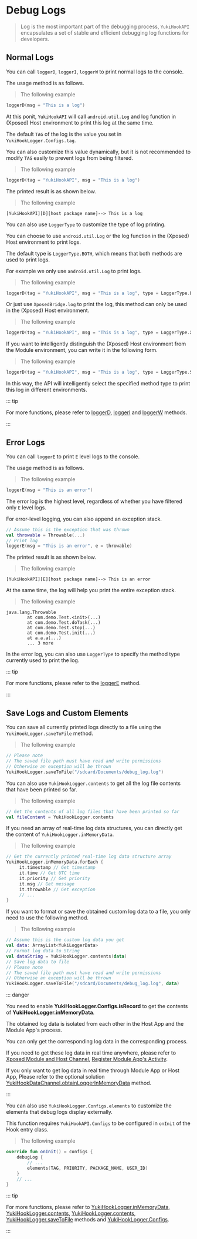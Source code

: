 # Debug Logs

> Log is the most important part of the debugging process, `YukiHookAPI` encapsulates a set of stable and efficient debugging log functions for developers.

## Normal Logs

You can call `loggerD`, `loggerI`, `loggerW` to print normal logs to the console.

The usage method is as follows.

> The following example

```kotlin
loggerD(msg = "This is a log")
```

At this ponit, `YukiHookAPI` will call `android.util.Log` and log function in (Xposed) Host environment to print this log at the same time.

The default `TAG` of the log is the value you set in `YukiHookLogger.Configs.tag`.

You can also customize this value dynamically, but it is not recommended to modify `TAG` easily to prevent logs from being filtered.

> The following example

```kotlin
loggerD(tag = "YukiHookAPI", msg = "This is a log")
```

The printed result is as shown below.

> The following example

```:no-line-numbers
[YukiHookAPI][D][host package name]--> This is a log
```

You can also use `LoggerType` to customize the type of log printing.

You can choose to use `android.util.Log` or the log function in the (Xposed) Host environment to print logs.

The default type is `LoggerType.BOTH`, which means that both methods are used to print logs.

For example we only use `android.util.Log` to print logs.

> The following example

```kotlin
loggerD(tag = "YukiHookAPI", msg = "This is a log", type = LoggerType.LOGD)
```

Or just use `XposedBridge.log` to print the log, this method can only be used in the (Xposed) Host environment.

> The following example

```kotlin
loggerD(tag = "YukiHookAPI", msg = "This is a log", type = LoggerType.XPOSED_ENVIRONMENT)
```

If you want to intelligently distinguish the (Xposed) Host environment from the Module environment, you can write it in the following form.

> The following example

```kotlin
loggerD(tag = "YukiHookAPI", msg = "This is a log", type = LoggerType.SCOPE)
```

In this way, the API will intelligently select the specified method type to print this log in different environments.

::: tip

For more functions, please refer to [loggerD](../public/com/highcapable/yukihookapi/hook/log/LoggerFactory#loggerd-method), [loggerI](../public/com/highcapable/yukihookapi/hook/log/LoggerFactory#loggeri-method) and [loggerW](../public/com/highcapable/yukihookapi/hook/log/LoggerFactory#loggerw-method) methods.

:::

## Error Logs

You can call `loggerE` to print `E` level logs to the console.

The usage method is as follows.

> The following example

```kotlin
loggerE(msg = "This is an error")
```

The error log is the highest level, regardless of whether you have filtered only `E` level logs.

For error-level logging, you can also append an exception stack.

```kotlin
// Assume this is the exception that was thrown
val throwable = Throwable(...)
// Print log
loggerE(msg = "This is an error", e = throwable)
```

The printed result is as shown below.

> The following example

```:no-line-numbers
[YukiHookAPI][E][host package name]--> This is an error
```

At the same time, the log will help you print the entire exception stack.

> The following example

```:no-line-numbers
java.lang.Throwable
        at com.demo.Test.<init>(...)
        at com.demo.Test.doTask(...)
        at com.demo.Test.stop(...)
        at com.demo.Test.init(...)
        at a.a.a(...)
        ... 3 more
```

In the error log, you can also use `LoggerType` to specify the method type currently used to print the log.

::: tip

For more functions, please refer to the [loggerE](../public/com/highcapable/yukihookapi/hook/log/LoggerFactory#loggere-method) method.

:::

## Save Logs and Custom Elements

You can save all currently printed logs directly to a file using the `YukiHookLogger.saveToFile` method.

> The following example

```kotlin
// Please note
// The saved file path must have read and write permissions
// Otherwise an exception will be thrown
YukiHookLogger.saveToFile("/sdcard/Documents/debug_log.log")
```

You can also use `YukiHookLogger.contents` to get all the log file contents that have been printed so far.

> The following example

```kotlin
// Get the contents of all log files that have been printed so far
val fileContent = YukiHookLogger.contents
```

If you need an array of real-time log data structures, you can directly get the content of `YukiHookLogger.inMemoryData`.

> The following example

```kotlin
// Get the currently printed real-time log data structure array
YukiHookLogger.inMemoryData.forEach {
     it.timestamp // Get timestamp
     it.time // Get UTC time
     it.priority // Get priority
     it.msg // Get message
     it.throwable // Get exception
     // ...
}
```

If you want to format or save the obtained custom log data to a file, you only need to use the following method.

> The following example

```kotlin
// Assume this is the custom log data you get
val data: ArrayList<YukiLoggerData>
// Format log data to String
val dataString = YukiHookLogger.contents(data)
// Save log data to file
// Please note
// The saved file path must have read and write permissions
// Otherwise an exception will be thrown
YukiHookLogger.saveToFile("/sdcard/Documents/debug_log.log", data)
```

::: danger

You need to enable **YukiHookLogger.Configs.isRecord** to get the contents of **YukiHookLogger.inMemoryData**.

The obtained log data is isolated from each other in the Host App and the Module App's process.

You can only get the corresponding log data in the corresponding process.

If you need to get these log data in real time anywhere, please refer to [Xposed Module and Host Channel](xposed-channel), [Register Module App's Activity](host-inject#register-module-app-s-activity).

If you only want to get log data in real time through Module App or Host App, Please refer to the optional solution [YukiHookDataChannel.obtainLoggerInMemoryData](../public/com/highcapable/yukihookapi/hook/xposed/channel/YukiHookDataChannel#obtainloggerinmemorydata-method) method.

:::

You can also use `YukiHookLogger.Configs.elements` to customize the elements that debug logs display externally.

This function requires `YukiHookAPI.Configs` to be configured in `onInit` of the Hook entry class.

> The following example

```kotlin
override fun onInit() = configs {
    debugLog {
        // ...
        elements(TAG, PRIORITY, PACKAGE_NAME, USER_ID)
    }
    // ...
}
```

::: tip

For more functions, please refer to [YukiHookLogger.inMemoryData](../public/com/highcapable/yukihookapi/hook/log/LoggerFactory#inmemorydata-field), [YukiHookLogger.contents](../public/com/highcapable/yukihookapi/hook/log/LoggerFactory#contents-field), [YukiHookLogger.contents](../public/com/highcapable/yukihookapi/hook/log/LoggerFactory#contents-method), [YukiHookLogger.saveToFile](../public/com/highcapable/yukihookapi/hook/log/LoggerFactory#savetofile-method) methods and [YukiHookLogger.Configs](../public/com/highcapable/yukihookapi/hook/log/LoggerFactory#configs-object).

:::